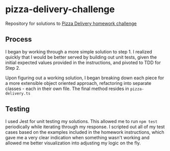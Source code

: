 # pizza-delivery-challenge
Repository for solutions to [Pizza Delivery homework challenge](https://relevant-healthcare.github.io/pizza-challenge/index.html)

## Process ##
I began by working through a more simple solution to step 1. 
I realized quickly that I would be better served by building out unit tests, given the initial expected values provided in the instructions, and pivoted to TDD for Step 2.

Upon figuring out a working solution, I began breaking down each piece for a more extensible object oriented approach, refactoring into separate classes - each in their own file. The final method resides in `pizza-delivery.ts`

## Testing ##
I used Jest for unit testing my solutions. This allowed me to run `npm test` periodically while iterating through my response. I scripted out all of my test cases based on the examples included in the homework instructions, which gave me a very clear indication when something wasn't working and allowed me better visualization into adjusting my logic on the fly.